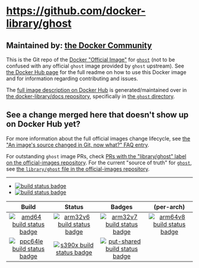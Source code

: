 # https://github.com/docker-library/ghost

## Maintained by: [the Docker Community](https://github.com/docker-library/ghost)

This is the Git repo of the [Docker "Official Image"](https://github.com/docker-library/official-images#what-are-official-images) for [`ghost`](https://hub.docker.com/_/ghost/) (not to be confused with any official `ghost` image provided by `ghost` upstream). See [the Docker Hub page](https://hub.docker.com/_/ghost/) for the full readme on how to use this Docker image and for information regarding contributing and issues.

The [full image description on Docker Hub](https://hub.docker.com/_/ghost/) is generated/maintained over in [the docker-library/docs repository](https://github.com/docker-library/docs), specifically in [the `ghost` directory](https://github.com/docker-library/docs/tree/master/ghost).

## See a change merged here that doesn't show up on Docker Hub yet?

For more information about the full official images change lifecycle, see [the "An image's source changed in Git, now what?" FAQ entry](https://github.com/docker-library/faq#an-images-source-changed-in-git-now-what).

For outstanding `ghost` image PRs, check [PRs with the "library/ghost" label on the official-images repository](https://github.com/docker-library/official-images/labels/library%2Fghost). For the current "source of truth" for [`ghost`](https://hub.docker.com/_/ghost/), see [the `library/ghost` file in the official-images repository](https://github.com/docker-library/official-images/blob/master/library/ghost).

---

-	[![build status badge](https://img.shields.io/github/workflow/status/docker-library/ghost/GitHub%20CI/master?label=GitHub%20CI)](https://github.com/docker-library/ghost/actions?query=workflow%3A%22GitHub+CI%22+branch%3Amaster)
-	[![build status badge](https://img.shields.io/jenkins/s/https/doi-janky.infosiftr.net/job/update.sh/job/ghost.svg?label=Automated%20update.sh)](https://doi-janky.infosiftr.net/job/update.sh/job/ghost/)

| Build | Status | Badges | (per-arch) |
|:-:|:-:|:-:|:-:|
| [![amd64 build status badge](https://img.shields.io/jenkins/s/https/doi-janky.infosiftr.net/job/multiarch/job/amd64/job/ghost.svg?label=amd64)](https://doi-janky.infosiftr.net/job/multiarch/job/amd64/job/ghost/) | [![arm32v6 build status badge](https://img.shields.io/jenkins/s/https/doi-janky.infosiftr.net/job/multiarch/job/arm32v6/job/ghost.svg?label=arm32v6)](https://doi-janky.infosiftr.net/job/multiarch/job/arm32v6/job/ghost/) | [![arm32v7 build status badge](https://img.shields.io/jenkins/s/https/doi-janky.infosiftr.net/job/multiarch/job/arm32v7/job/ghost.svg?label=arm32v7)](https://doi-janky.infosiftr.net/job/multiarch/job/arm32v7/job/ghost/) | [![arm64v8 build status badge](https://img.shields.io/jenkins/s/https/doi-janky.infosiftr.net/job/multiarch/job/arm64v8/job/ghost.svg?label=arm64v8)](https://doi-janky.infosiftr.net/job/multiarch/job/arm64v8/job/ghost/) |
| [![ppc64le build status badge](https://img.shields.io/jenkins/s/https/doi-janky.infosiftr.net/job/multiarch/job/ppc64le/job/ghost.svg?label=ppc64le)](https://doi-janky.infosiftr.net/job/multiarch/job/ppc64le/job/ghost/) | [![s390x build status badge](https://img.shields.io/jenkins/s/https/doi-janky.infosiftr.net/job/multiarch/job/s390x/job/ghost.svg?label=s390x)](https://doi-janky.infosiftr.net/job/multiarch/job/s390x/job/ghost/) | [![put-shared build status badge](https://img.shields.io/jenkins/s/https/doi-janky.infosiftr.net/job/put-shared/job/light/job/ghost.svg?label=put-shared)](https://doi-janky.infosiftr.net/job/put-shared/job/light/job/ghost/) |

<!-- THIS FILE IS GENERATED BY https://github.com/docker-library/docs/blob/master/generate-repo-stub-readme.sh -->
